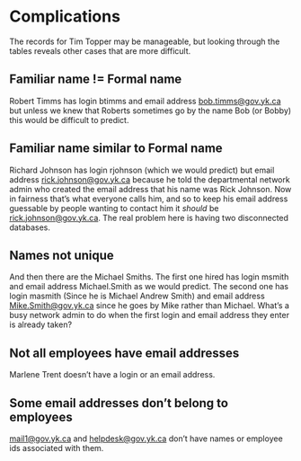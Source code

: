 # Complications

The records for Tim Topper may be manageable, but looking through the
tables reveals other cases that are more difficult.

## Familiar name != Formal name

Robert Timms has login btimms and email address bob.timms@gov.yk.ca but
unless we knew that Roberts sometimes go by the name Bob (or Bobby) this
would be difficult to predict.

## Familiar name similar to Formal name

Richard Johnson has login rjohnson (which we would predict) but email
address rick.johnson@gov.yk.ca because he told the departmental network
admin who created the email address that his name was Rick Johnson. Now
in fairness that’s what everyone calls him, and so to keep his email
address guessable by people wanting to contact him it _should_ be
rick.johnson@gov.yk.ca. The real problem here is having two disconnected
databases.

## Names not unique

And then there are the Michael Smiths. The first one hired has login
msmith and email address Michael.Smith as we would predict. The second
one has login masmith (Since he is Michael Andrew Smith) and email
address Mike.Smith@gov.yk.ca since he goes by Mike rather than Michael.
What’s a busy network admin to do when the first login and email
address they enter is already taken?

## Not all employees have email addresses

Marlene Trent doesn’t have a login or an email address.

## Some email addresses don’t belong to employees

mail1@gov.yk.ca and helpdesk@gov.yk.ca don’t have names or employee ids
associated with them.
